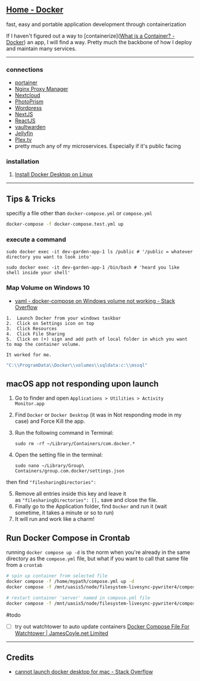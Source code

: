 ## [Home - Docker](https://www.docker.com/)
fast, easy and portable application development through containerization 

If I haven't figured out a way to [containerize]([What is a Container? - Docker](https://www.docker.com/resources/what-container/)) an app, I will find a way. Pretty much the backbone of how I deploy and maintain many services.    

---

### connections
- [portainer](📁developer/Home%20Lab%20🏠/portainer.md)
- [Nginx Proxy Manager](📁developer/Home%20Lab%20🏠/Nginx%20Proxy%20Manager.md)
- [Nextcloud](📁developer/Home%20Lab%20🏠/Nextcloud.md)
- [PhotoPrism](📁developer/Home%20Lab%20🏠/PhotoPrism.md)
- [Wordpress](📁developer/Home%20Lab%20🏠/Wordpress.md)
- [NextJS](📁developer/Home%20Lab%20🏠/NextJS.md)
- [ReactJS](📁developer/ReactJS/ReactJS.md)
- [vaultwarden](📁developer/Home%20Lab%20🏠/vaultwarden.md)
- [Jellyfin](📁developer/Home%20Lab%20🏠/Jellyfin.md)
- [Plex.tv](📁developer/Home%20Lab%20🏠/Plex.tv.md)
- pretty much any of my microservices. Especially if it's public facing 

### installation
1. [Install Docker Desktop on Linux](https://docs.docker.com/desktop/install/linux-install/)

---
## Tips & Tricks
specifiy a file other than `docker-compose.yml` or `compose.yml`
```bash
docker-compose -f docker-compose.test.yml up
```

### execute a command
```shell
sudo docker exec -it dev-garden-app-1 ls /public # '/public = whatever directory you want to look into'

sudo docker exec -it dev-garden-app-1 /bin/bash # 'heard you like shell inside your shell'
```

### Map Volume on Windows 10
- [yaml - docker-compose on Windows volume not working - Stack Overflow](https://stackoverflow.com/questions/50959475/docker-compose-on-windows-volume-not-working#:~:text=To%20do%20so%3A%201%20Run%20the%20command%20%22set,container%20rm%20-f%20%29%205%20Re-run%20the%20containers)
```shell
1.  Launch Docker from your windows taskbar
2.  Click on Settings icon on top
3.  Click Resources
4.  Click File Sharing
5.  Click on (+) sign and add path of local folder in which you want to map the container volume.

It worked for me.
```

````yaml
"C:\\ProgramData\\Docker\\volumes\\sqldata:c:\\mssql"
````

## macOS app not responding upon launch
1.  Go to finder and open `Applications > Utilities > Activity Monitor.app`
    
2.  Find `Docker` or `Docker Desktop` (it was in Not responding mode in my case) and Force Kill the app.
    
3.  Run the following command in Terminal:
    
    `sudo rm -rf ~/Library/Containers/com.docker.*`
    
4.  Open the setting file in the terminal:
    
    `sudo nano ~/Library/Group\ Containers/group.com.docker/settings.json`
    

then find `"filesharingDirectories":`

5.  Remove all entries inside this key and leave it as `"filesharingDirectories": [],` save and close the file.
6.  Finally go to the Application folder, find `Docker` and run it (wait sometime, it takes a minute or so to run)
7.  It will run and work like a charm!

## Run Docker Compose in Crontab
running `docker compose up -d` is the norm when you're already in the same directory as the `compose.yml` file, but what if you want to call that same file from a `crontab`

```bash
# spin up container from selected file
docker compose -f /home/mypath/compose.yml up -d 
docker compose -f /mnt/uasis5/node/filesystem-livesync-pywriter4/compose.yml up -d

# restart container 'server' named in compose.yml file
docker compose -f /mnt/uasis5/node/filesystem-livesync-pywriter4/compose.yml restart server
```

#todo 
- [ ] try out watchtower  to auto update containers [Docker Compose File For Watchtower | JamesCoyle.net Limited](https://www.jamescoyle.net/how-to/docker-compose-files/3323-docker-compose-file-for-watchtower#:~:text=Create%20a%20new%20directory%20and%20save%20the%20above,from%20the%20moment%20you%20start%20the%20Watchtower%20container.)

---
## Credits
- [cannot launch docker desktop for mac - Stack Overflow](https://stackoverflow.com/questions/69552636/cannot-launch-docker-desktop-for-mac)